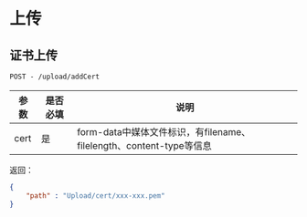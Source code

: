 # 上传
## 证书上传

```html
POST - /upload/addCert
```

| 参数 | 是否必填 | 说明                                                         |
| ---- | -------- | ------------------------------------------------------------ |
| cert | 是       | form-data中媒体文件标识，有filename、filelength、content-type等信息 |

返回：

```json
{
    "path" : "Upload/cert/xxx-xxx.pem"
}
```

